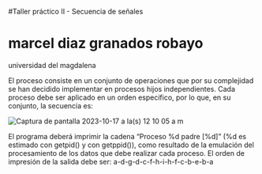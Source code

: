 #Taller práctico II - Secuencia de señales
# marcel diaz granados robayo   
universidad del magdalena

El proceso consiste en un conjunto de operaciones que por su complejidad se han decidido implementar en procesos hijos independientes. Cada proceso debe ser aplicado en un orden especifico, por lo que, en su conjunto, la secuencia es:


![Captura de pantalla 2023-10-17 a la(s) 12 10 05 a m](https://github.com/marceldgr/ejercicio-de-se-ales/assets/100010339/705e7cc2-d7f4-48b5-a809-8b1663409d44)


El programa deberá imprimir la cadena
“Proceso %d padre [%d]” (%d es estimado con getpid() y con getppid()), como resultado de la emulación del procesamiento de los datos que debe realizar cada proceso.
El orden de impresión de la salida debe ser:
a-d-g-d-c-f-h-i-h-f-c-b-e-b-a
